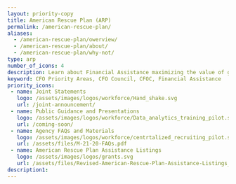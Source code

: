 ```yaml
---
layout: priority-copy
title: American Rescue Plan (ARP)
permalink: /american-rescue-plan/
aliases:
  - /american-rescue-plan/owerview/
  - /american-rescue-plan/about/
  - /american-rescue-plan/why-not/
type: arp
number_of_icons: 4
description: Learn about Financial Assistance maximizing the value of grant funding.
keyword: CFO Priority Areas, CFO Council, CFOC, Financial Assistance
priority_icons: 
 - name: Joint Statements
   logo: /assets/images/logos/workforce/Hand_shake.svg
   url: /joint-announcement/
 - name: Public Guidance and Presentations
   logo: /assets/images/logos/workforce/Data_analytics_training_pilot.svg
   url: /coming-soon/
 - name: Agency FAQs and Materials
   logo: /assets/images/logos/workforce/centrtalized_recruiting_pilot.svg
   url: /assets/files/M-21-20-FAQs.pdf
 - name: American Rescue Plan Assistance Listings
   logo: /assets/images/logos/grants.svg
   url: /assets/files/Revised-American-Rescue-Plan-Assistance-Listings_10-29-2021.pdf
description1:
---
```





